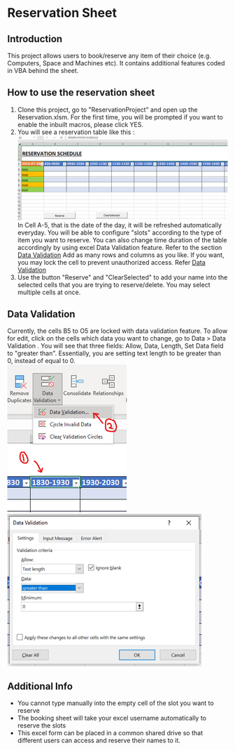 # Reservation Sheet

## Introduction

This project allows users to book/reserve any item of their choice (e.g. Computers, Space and Machines etc). It contains additional features coded in VBA behind the sheet.

## How to use the reservation sheet

1. Clone this project, go to "ReservationProject" and open up the Reservation.xlsm. For the first time, you will be prompted if you want to enable the inbuilt macros, please click YES.  
2. You will see a reservation table like this :
![ReservationTable](./Images/ReservationTable.png)  
In Cell A-5, that is the date of the day, it will be refreshed automatically everyday. You will be able to configure "slots" according to the type of item you want to reserve. You can also change time duration of the table accordingly by using excel Data Validation feature. Refer to the section [Data Validation](#Data-Validation)
Add as many rows and columns as you like. If you want, you may lock the cell to prevent unauthorized access. Refer [Data Validation](#Data-Validation)  
3. Use the button "Reserve" and "ClearSelected" to add your name into the selected cells that you are trying to reserve/delete. You may select multiple cells at once.  

## Data Validation

Currently, the cells B5 to O5 are locked with data validation feature. To allow for edit, click on the cells which data you want to change, go to Data > Data Validation . You will see that three fields: Allow, Data, Length, Set Data field to "greater than". Essentially, you are setting text length to be greater than 0, instead of equal to 0.  
![Unlock Cell](./Images/UnlockCell.png)  ![Data Validation](./Images/DataValidation.png)  


## Additional Info

- You cannot type manually into the empty cell of the slot you want to reserve
- The booking sheet will take your excel username automatically to reserve the slots
- This excel form can be placed in a common shared drive so that different users can access and reserve their names to it.
